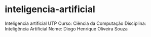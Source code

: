 # inteligencia-artificial
Inteligencia artificial UTP
Curso: Ciência da Computação
Disciplina: Inteligência Artificial
Nome: Diogo Henrique Oliveira Souza
